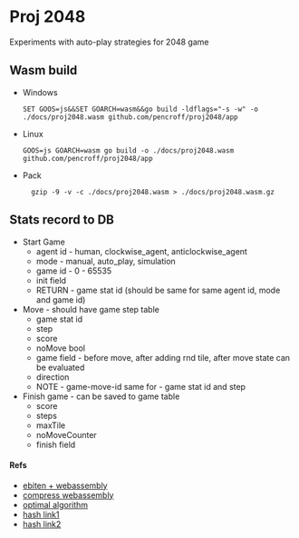 # Proj 2048

Experiments with auto-play strategies for 2048 game

## Wasm build

* Windows
  
      SET GOOS=js&&SET GOARCH=wasm&&go build -ldflags="-s -w" -o ./docs/proj2048.wasm github.com/pencroff/proj2048/app

* Linux

      GOOS=js GOARCH=wasm go build -o ./docs/proj2048.wasm github.com/pencroff/proj2048/app
* Pack

        gzip -9 -v -c ./docs/proj2048.wasm > ./docs/proj2048.wasm.gz

## Stats record to DB

* Start Game
  * agent id - human, clockwise_agent, anticlockwise_agent
  * mode - manual, auto_play, simulation
  * game id - 0 - 65535
  * init field
  * RETURN - game stat id (should be same for same agent id, mode and game id)
* Move - should have game step table
  * game stat id
  * step
  * score
  * noMove bool
  * game field - before move, after adding rnd tile, after move state can be evaluated
  * direction
  * NOTE - game-move-id same for - game stat id and step
* Finish game - can be saved to game table
  * score
  * steps
  * maxTile
  * noMoveCounter
  * finish field

#### Refs

* [ebiten + webassembly](https://ebiten.org/documents/webassembly.html)
* [compress webassembly](https://levelup.gitconnected.com/best-practices-for-webassembly-using-golang-1-15-8dfa439827b8)
* [optimal algorithm](https://stackoverflow.com/questions/22342854/what-is-the-optimal-algorithm-for-the-game-2048)
* [hash link1](https://softwareengineering.stackexchange.com/questions/49550/which-hashing-algorithm-is-best-for-uniqueness-and-speed)
* [hash link2](https://stackoverflow.com/questions/3665247/fastest-hash-for-non-cryptographic-uses)


